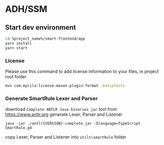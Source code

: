 # ADH/SSM

## Start dev environment

```bash
cd %project_name%/smart-frontend/app
yarn install
yarn start
```

### License 

Please use this command to add license information to your files, in project root folder
```bash
mvn com.mycila:license-maven-plugin:format -DskipTests
```

### Generate SmartRule Lexer and Parser
download `Complete ANTLR Java binaries jar` tool from https://www.antlr.org
generate Lexer, Parser and Listener

```
java -jar ./antlr{VERSION}-complete.jar -Dlanguage=TypeScript SmartRule.g4
```

copy Lexer, Parser and Listener into `utils\smartRule` folder
